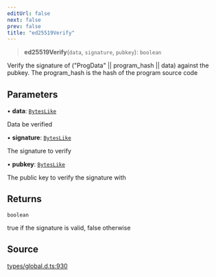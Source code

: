 ```yaml
---
editUrl: false
next: false
prev: false
title: "ed25519Verify"
---
```


> **ed25519Verify**(`data`, `signature`, `pubkey`): `boolean`

Verify the signature of ("ProgData" || program_hash || data) against the pubkey.
The program_hash is the hash of the program source code

## Parameters

• **data**: [`BytesLike`](../type-aliases/BytesLike.md)

Data be verified

• **signature**: [`BytesLike`](../type-aliases/BytesLike.md)

The signature to verify

• **pubkey**: [`BytesLike`](../type-aliases/BytesLike.md)

The public key to verify the signature with

## Returns

`boolean`

true if the signature is valid, false otherwise

## Source

[types/global.d.ts:930](https://github.com/algorandfoundation/tealscript/blob/e015f8b0/types/global.d.ts#L930)
